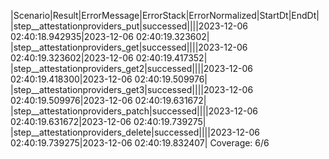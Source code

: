 |Scenario|Result|ErrorMessage|ErrorStack|ErrorNormalized|StartDt|EndDt|
|step__attestationproviders_put|successed||||2023-12-06 02:40:18.942935|2023-12-06 02:40:19.323602|
|step__attestationproviders_get|successed||||2023-12-06 02:40:19.323602|2023-12-06 02:40:19.417352|
|step__attestationproviders_get2|successed||||2023-12-06 02:40:19.418300|2023-12-06 02:40:19.509976|
|step__attestationproviders_get3|successed||||2023-12-06 02:40:19.509976|2023-12-06 02:40:19.631672|
|step__attestationproviders_patch|successed||||2023-12-06 02:40:19.631672|2023-12-06 02:40:19.739275|
|step__attestationproviders_delete|successed||||2023-12-06 02:40:19.739275|2023-12-06 02:40:19.832407|
Coverage: 6/6

